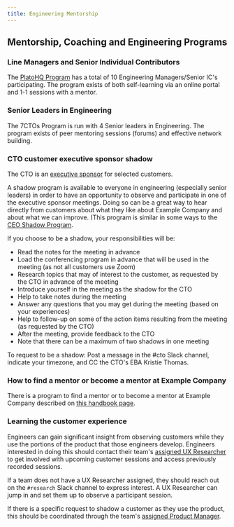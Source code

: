 ```yaml
---
title: Engineering Mentorship
---
```


## Mentorship, Coaching and Engineering Programs

### Line Managers and Senior Individual Contributors

The [PlatoHQ Program](/handbook/engineering/plato/index.html) has a total of 10 Engineering Managers/Senior IC's participating. The program exists of both self-learning via an online portal and 1-1 sessions with a mentor.

### Senior Leaders in Engineering

The 7CTOs Program is run with 4 Senior leaders in Engineering. The program exists of peer mentoring sessions (forums) and effective network building.

### CTO customer executive sponsor shadow

The CTO is an [executive sponsor](/handbook/sales/field-operations/gtm-resources/#executive-account-sponsorship-program) for selected customers.

A shadow program is available to everyone in engineering (especially senior leaders) in order to have an opportunity to observe and participate in one of the executive sponsor meetings. Doing so can be a great way to hear directly from customers about what they like about Example Company and about what we can improve. (This program is similar in some ways to the [CEO Shadow Program](/handbook/ceo/shadow/).

If you choose to be a shadow, your responsibilities will be:

- Read the notes for the meeting in advance
- Load the conferencing program in advance that will be used in the meeting (as not all customers use Zoom)
- Research topics that may of interest to the customer, as requested by the CTO in advance of the meeting
- Introduce yourself in the meeting as the shadow for the CTO
- Help to take notes during the meeting
- Answer any questions that you may get during the meeting (based on your experiences)
- Help to follow-up on some of the action items resulting from the meeting (as requested by the CTO)
- After the meeting, provide feedback to the CTO
- Note that there can be a maximum of two shadows in one meeting

To request to be a shadow: Post a message in the #cto Slack channel, indicate your timezone, and CC the CTO's EBA Kristie Thomas.

### How to find a mentor or become a mentor at Example Company

There is a program to find a mentor or to become a mentor at Example Company described on [this handbook page](/handbook/people-group/learning-and-development/mentor/).

### Learning the customer experience

Engineers can gain significant insight from observing customers while they use the portions of the product that those engineers develop. Engineers interested in doing this should contact their team's [assigned UX Researcher](/handbook/product/categories/) to get involved with upcoming customer sessions and access previously recorded sessions.

If a team does not have a UX Researcher assigned, they should reach out on the `#research` Slack channel to express interest. A UX Researcher can jump in and set them up to observe a participant session.

If there is a specific request to shadow a customer as they use the product, this should be coordinated through the team's [assigned Product Manager](/handbook/product/categories/).
